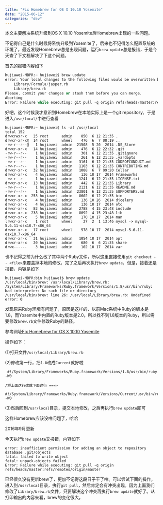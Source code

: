 ```yaml
---
title: "Fix Homebrew for OS X 10.10 Yosemite"
date: "2015-06-12"
categories: "dev"
---
```

本文主要解决系统升级到OS X 10.10 Yosemite后Homebrew出现的一些问题。<!--more-->

不记得自己是什么时候将系统升级到Yosemite了，后来也不记得怎么配置系统的环境了，最近发现Homebrew总是出现问题，运行`brew update`总是报错，于是今天查了下文档解决了下这个问题。

首先的报错内容如下

```python
hujiawei-MBPR:~ hujiawei$ brew update
error: Your local changes to the following files would be overwritten by merge:
	Library/Formula/jasper.rb
	Library/brew.rb
Please, commit your changes or stash them before you can merge.
Aborting
Error: Failure while executing: git pull -q origin refs/heads/master:refs/remotes/origin/master
```

好吧，这个时候我才意识到Homebrew在本地实际上是一个git repository，于是进入`/usr/local/`中进行查看

```
hujiawei-MBPR:~ hujiawei$ ls -al /usr/local
total 152
drwxrwxr-x   25 root      admin    850  6 12 21:35 .
drwxr-xr-x@  14 root      wheel    476  6  7 00:19 ..
-rw-r--r--@   1 hujiawei  admin  21508  5 20  2014 .DS_Store
drwxr-xr-x   14 hujiawei  admin    476  6 12 22:32 .git
-rw-r--r--    1 hujiawei  admin    301  6 12 21:35 .gitignore
-rw-r--r--    1 hujiawei  admin    261  6 12 21:35 .yardopts
-rw-r--r--    1 hujiawei  admin   3161  6 12 21:35 CODEOFCONDUCT.md
-rw-r--r--    1 hujiawei  admin   1103  6 12 21:35 CONTRIBUTING.md
drwxr-xr-x   32 hujiawei  admin   1088  6  7 09:20 Cellar
drwxr-xr-x    4 hujiawei  admin    136 10 17  2014 Frameworks
-rw-r--r--    1 hujiawei  admin   1241  6 12 21:35 LICENSE.txt
drwxr-xr-x   13 hujiawei  admin    442  6 12 21:35 Library
-rw-r--r--    1 hujiawei  admin   2121  6 12 21:35 README.md
-rw-r--r--    1 hujiawei  admin  23801  6 12 21:35 SUPPORTERS.md
drwxr-xr-x  253 hujiawei  admin   8602  6 12 21:35 bin
drwxr-xr-x    4 hujiawei  admin    136 10 26  2014 djcelery
drwxr-xr-x    4 hujiawei  admin    136 10 17  2014 etc
drwxr-xr-x   82 hujiawei  admin   2788  4 15 23:48 include
drwxr-xr-x  238 hujiawei  admin   8092  4 15 23:48 lib
drwxr-xr-x    5 hujiawei  admin    170 10 17  2014 man
lrwxr-xr-x    1 root      wheel     27  2  1 13:46 mysql -> mysql-5.6.11-osx10.7-x86_64
drwxr-xr-x   17 root      wheel    578 10 17  2014 mysql-5.6.11-osx10.7-x86_64
drwxr-xr-x   31 hujiawei  admin   1054 10 17  2014 opt
drwxr-xr-x   20 hujiawei  admin    680  6  6 21:35 share
drwx------    3 hujiawei  admin    102 10 17  2014 var
```

也不记得之前为什么改了其中两个Ruby文件，所以这里直接使用`git checkout -- <file>`来覆盖掉本地的修改，完了之后再次执行`brew update`，但是，接着还是报错，内容是如下

```
hujiawei-MBPR:bin hujiawei$ brew update
/usr/local/bin/brew: /usr/local/Library/brew.rb: /System/Library/Frameworks/Ruby.framework/Versions/1.8/usr/bin/ruby: bad interpreter: No such file or directory
/usr/local/bin/brew: line 26: /usr/local/Library/brew.rb: Undefined error: 0
```

发现原来Ruby环境有问题了，原因是这样的，以前Mac系统中Ruby的版本是1.8，而Yosemite中内置的Ruby版本是2.0，所以找不到1.8版本的Ruby，所以需要修改`brew.rb`文件修改Ruby的路径。

参考网址[Fix Homebrew for OS X 10.10 Yosemite](http://jcvangent.com/fixing-homebrew-os-x-10-10-yosemite/)

操作如下：

(1)打开文件`/usr/local/Library/brew.rb`

(2)修改第一行，把`1.8`改成`Current`就好啦

```
 #!/System/Library/Frameworks/Ruby.framework/Versions/1.8/usr/bin/ruby -W0

/将上面这行改成下面这行 ===>

#!/System/Library/Frameworks/Ruby.framework/Versions/Current/usr/bin/ruby -W0
```

(3)然后回到`/usr/local`目录，提交本地修改，之后再执行`brew update`即可

这样Homebrew应该没啥问题了，哈哈

2016年9月更新

今天执行`brew update`又报错，内容如下
```
error: insufficient permission for adding an object to repository database .git/objects
fatal: failed to write object
fatal: unpack-objects failed
Error: Failure while executing: git pull -q origin refs/heads/master:refs/remotes/origin/master
```

已经很久没有更新brew了，更加不记得这段日子干了啥。可以尝试下面的操作，进入到`/usr/local`目录，执行`git pull`，然后肯定会有冲突出现，因为上面我们修改了`Library/brew.rb`文件，只要解决这个冲突再执行`brew update`就好了。从打印输出的内容来看，brew的变化很大。


